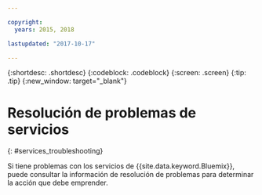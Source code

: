 ```yaml
---

copyright:
  years: 2015, 2018

lastupdated: "2017-10-17"  

---
```


{:shortdesc: .shortdesc}
{:codeblock: .codeblock}
{:screen: .screen}
{:tip: .tip}
{:new_window: target="_blank"}

# Resolución de problemas de servicios
{: #services_troubleshooting}

Si tiene problemas con los servicios de {{site.data.keyword.Bluemix}}, puede consultar la información de resolución de problemas para determinar la acción que debe emprender.
